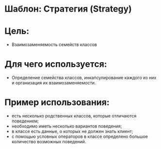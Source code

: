 Шаблон: Стратегия (Strategy)
=
Цель:
=
- Взаимозаменяемость семейств классов

Для чего используется:
=
- Определение семейства классов, инкапсулирование каждого из них и организация их взаимозаменяемости.

Пример использования:
=
- есть несколько родственных классов, которые отличаются поведением;
- необходимо иметь несколько вариантов поведения;
- в классе есть данные, о которых не должен знать клиент;
- с помощью условных операторов в классе определено большое количество возможных поведений.
